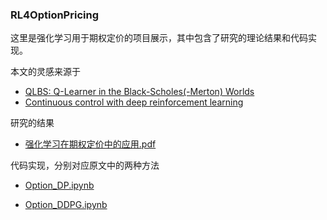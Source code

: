 ### RL4OptionPricing

这里是强化学习用于期权定价的项目展示，其中包含了研究的理论结果和代码实现。

本文的灵感来源于

- [QLBS: Q-Learner in the Black-Scholes(-Merton) Worlds](https://arxiv.org/abs/1712.04609)
- [Continuous control with deep reinforcement learning](https://arxiv.org/abs/1509.02971)

研究的结果

- [强化学习在期权定价中的应用.pdf](https://github.com/imagemoon0406/RL4OptionPricing/blob/master/强化学习在期权定价中的应用.pdf)

代码实现，分别对应原文中的两种方法

- [Option_DP.ipynb](https://github.com/imagemoon0406/RL4OptionPricing/blob/master/Option_DP.ipynb)

- [Option_DDPG.ipynb](https://github.com/imagemoon0406/RL4OptionPricing/blob/master/Option_DDPG.ipynb)

